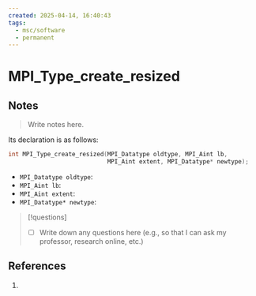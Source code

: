 ```yaml
---
created: 2025-04-14, 16:40:43
tags:
  - msc/software
  - permanent
---
```

# MPI_Type_create_resized

## Notes

> Write notes here.

Its declaration is as follows:

```c
int MPI_Type_create_resized(MPI_Datatype oldtype, MPI_Aint lb,
                            MPI_Aint extent, MPI_Datatype* newtype);
```

- `MPI_Datatype oldtype`:
- `MPI_Aint lb`:
- `MPI_Aint extent`:
- `MPI_Datatype* newtype`:

> [!questions]
> - [ ] Write down any questions here (e.g., so that I can ask my professor, research online, etc.)

## References

1. 
